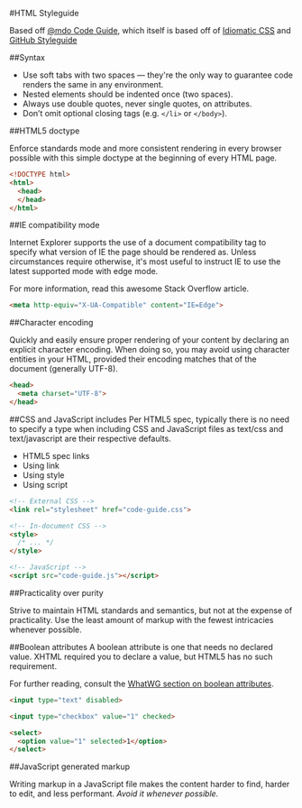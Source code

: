 #HTML Styleguide

Based off [@mdo Code Guide](http://mdo.github.io/code-guide/), which itself is based off of [Idiomatic CSS](https://github.com/necolas/idiomatic-css) and [GitHub Styleguide](http://github.com/styleguide)

##Syntax

- Use soft tabs with two spaces — they're the only way to guarantee code renders the same in any environment.
- Nested elements should be indented once (two spaces).
- Always use double quotes, never single quotes, on attributes.
- Don’t omit optional closing tags (e.g. `</li>` or `</body>`).

##HTML5 doctype

Enforce standards mode and more consistent rendering in every browser possible with this simple doctype at the beginning of every HTML page.

```HTML
<!DOCTYPE html>
<html>
  <head>
  </head>
</html>
```

##IE compatibility mode

Internet Explorer supports the use of a document compatibility <meta> tag to specify what version of IE the page should be rendered as. Unless circumstances require otherwise, it's most useful to instruct IE to use the latest supported mode with edge mode.

For more information, read this awesome Stack Overflow article.

```HTML
<meta http-equiv="X-UA-Compatible" content="IE=Edge">
```

##Character encoding

Quickly and easily ensure proper rendering of your content by declaring an explicit character encoding. When doing so, you may avoid using character entities in your HTML, provided their encoding matches that of the document (generally UTF-8).

```HTML
<head>
  <meta charset="UTF-8">
</head>
```

##CSS and JavaScript includes
Per HTML5 spec, typically there is no need to specify a type when including CSS and JavaScript files as text/css and text/javascript are their respective defaults.

- HTML5 spec links
- Using link
- Using style
- Using script

```HTML
<!-- External CSS -->
<link rel="stylesheet" href="code-guide.css">

<!-- In-document CSS -->
<style>
  /* ... */
</style>

<!-- JavaScript -->
<script src="code-guide.js"></script>
```

##Practicality over purity

Strive to maintain HTML standards and semantics, but not at the expense of practicality. Use the least amount of markup with the fewest intricacies whenever possible.

##Boolean attributes
A boolean attribute is one that needs no declared value. XHTML required you to declare a value, but HTML5 has no such requirement.

For further reading, consult the [WhatWG section on boolean attributes](http://www.whatwg.org/specs/web-apps/current-work/multipage/common-microsyntaxes.html#boolean-attributes).

```HTML
<input type="text" disabled>

<input type="checkbox" value="1" checked>

<select>
  <option value="1" selected>1</option>
</select>
```

##JavaScript generated markup

Writing markup in a JavaScript file makes the content harder to find, harder to edit, and less performant. *Avoid it whenever possible.*

